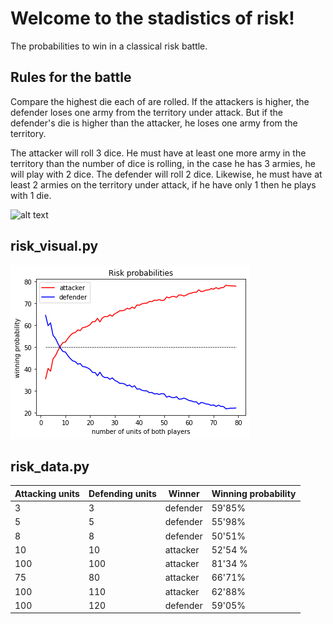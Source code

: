# Welcome to the stadistics of risk!

The probabilities to win in a classical risk battle.

## Rules for the battle

Compare the highest die each of are rolled. If the attackers is higher, the defender loses one army from the territory under attack. But if the defender's die is higher than the attacker, he loses one army from the territory.

The attacker will roll 3 dice. He must have at least one more army in the territory than the number of dice is rolling, in the case he has 3 armies, he will play with 2 dice. The defender will roll 2 dice. Likewise, he must have at least 2 armies on the territory under attack, if he have only 1 then he plays with 1 die. 

![alt text](https://www.ultraboardgames.com/risk/gfx/battle.jpg)

## risk_visual.py

![Screenshot](risk_plot.png)

## risk_data.py

Attacking units | Defending units | Winner | Winning probability
------------- | ------------- | ------------- | -------------
3 | 3 | defender | 59'85%
5 | 5 | defender | 55'98%
8 | 8 | defender | 50'51%
10 | 10 | attacker  | 52'54 %
100 | 100 | attacker  | 81'34 %
75 | 80 | attacker  | 66'71%
100 | 110 | attacker  | 62'88%
100 | 120 | defender | 59'05%

